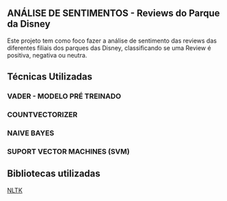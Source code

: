 ## ANÁLISE DE SENTIMENTOS - Reviews do Parque da Disney
Este projeto tem como foco fazer a análise de sentimento das reviews das diferentes filiais dos parques das Disney, classificando se uma Review é positiva, negativa ou neutra.

## Técnicas Utilizadas
### VADER - MODELO PRÉ TREINADO

### COUNTVECTORIZER

### NAIVE BAYES

### SUPORT VECTOR MACHINES (SVM)



## Bibliotecas utilizadas
[NLTK](https://www.nltk.org/)
